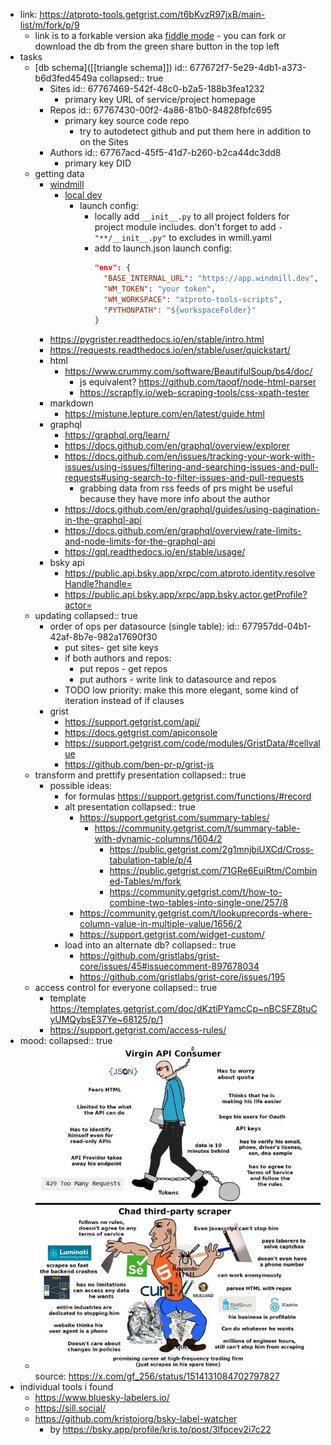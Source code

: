 - link: https://atproto-tools.getgrist.com/t6bKvzR97jxB/main-list/m/fork/p/9
	- link is to a forkable version aka [fiddle mode](https://support.getgrist.com/glossary/#fiddle-mode) - you can fork or download the db from the green share button in the top left
- tasks
	- [db schema]([[triangle schema]])
	  id:: 677672f7-5e29-4db1-a373-b6d3fed4549a
	  collapsed:: true
		- Sites
		  id:: 67767469-542f-48c0-b2a5-188b3fea1232
			- primary key URL of service/project homepage
		- Repos
		  id:: 67767430-00f2-4a86-81b0-84828fbfc695
			- primary key source code repo
				- try to autodetect github and put them here in addition to on the Sites
		- Authors
		  id:: 67767acd-45f5-41d7-b260-b2ca44dc3dd8
			- primary key DID
	- getting data
		- [windmill](https://www.windmill.dev/docs/intro)
			- [local dev](https://www.windmill.dev/docs/advanced/local_development#develop-locally)
				- launch config:
					- locally add `__init__.py` to all project folders for project module includes. don't forget to add `- "**/__init__.py"` to excludes in wmill.yaml
					- add to launch.json launch config:
					  ```json
					  "env": {
					    "BASE_INTERNAL_URL": "https://app.windmill.dev",
					    "WM_TOKEN": "your token",
					    "WM_WORKSPACE": "atproto-tools-scripts",
					    "PYTHONPATH": "${workspaceFolder}"
					  }
					  ```
		- https://pygrister.readthedocs.io/en/stable/intro.html
		- https://requests.readthedocs.io/en/stable/user/quickstart/
		- html
			- https://www.crummy.com/software/BeautifulSoup/bs4/doc/
				- js equivalent? https://github.com/taoqf/node-html-parser
				- https://scrapfly.io/web-scraping-tools/css-xpath-tester
		- markdown
			- https://mistune.lepture.com/en/latest/guide.html
		- graphql
			- https://graphql.org/learn/
			- https://docs.github.com/en/graphql/overview/explorer
			- https://docs.github.com/en/issues/tracking-your-work-with-issues/using-issues/filtering-and-searching-issues-and-pull-requests#using-search-to-filter-issues-and-pull-requests
				- grabbing data from rss feeds of prs might be useful because they have more info about the author
			- https://docs.github.com/en/graphql/guides/using-pagination-in-the-graphql-api
			- https://docs.github.com/en/graphql/overview/rate-limits-and-node-limits-for-the-graphql-api
			- https://gql.readthedocs.io/en/stable/usage/
		- bsky api
			- https://public.api.bsky.app/xrpc/com.atproto.identity.resolveHandle?handle=<handle>
			- https://public.api.bsky.app/xrpc/app.bsky.actor.getProfile?actor=<did>
	- updating
	  collapsed:: true
		- order of ops per datasource (single table):
		  id:: 677957dd-04b1-42af-8b7e-982a17690f30
			- put sites- get site keys
			- if both authors and repos:
				- put repos - get repos
				- put authors - write link to datasource and repos
			- TODO low priority: make this more elegant, some kind of iteration instead of if clauses
		- grist
			- https://support.getgrist.com/api/
			- https://docs.getgrist.com/apiconsole
			- https://support.getgrist.com/code/modules/GristData/#cellvalue
			- https://github.com/ben-pr-p/grist-js
	- transform and prettify presentation
	  collapsed:: true
		- possible ideas:
			- for formulas https://support.getgrist.com/functions/#record
			- alt presentation
			  collapsed:: true
				- https://support.getgrist.com/summary-tables/
					- https://community.getgrist.com/t/summary-table-with-dynamic-columns/1604/2
						- https://public.getgrist.com/2g1mnjbiUXCd/Cross-tabulation-table/p/4
						- https://public.getgrist.com/71GRe6EuiRtm/Combined-Tables/m/fork
						- https://community.getgrist.com/t/how-to-combine-two-tables-into-single-one/257/8
				- https://community.getgrist.com/t/lookuprecords-where-column-value-in-multiple-value/1656/2
				- https://support.getgrist.com/widget-custom/
			- load into an alternate db?
			  collapsed:: true
				- https://github.com/gristlabs/grist-core/issues/45#issuecomment-897678034
				- https://github.com/gristlabs/grist-core/issues/195
	- access control for everyone
	  collapsed:: true
		- template https://templates.getgrist.com/doc/dKztiPYamcCp~nBCSFZ8tuCyUMQybsE37Ye~68125/p/1
		- https://support.getgrist.com/access-rules/
- mood:
  collapsed:: true
	- ![image.png](../assets/image_1735320252579_0.png) 
	  source: https://x.com/gf_256/status/1514131084702797827
- individual tools i found
	- https://www.bluesky-labelers.io/
	- https://sill.social/
	- https://github.com/kristojorg/bsky-label-watcher
		- by https://bsky.app/profile/kris.to/post/3lfpcev2i7c22